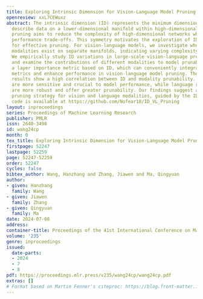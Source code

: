```yaml
---
title: Exploring Intrinsic Dimension for Vision-Language Model Pruning
openreview: xxL7CEWuxz
abstract: The intrinsic dimension (ID) represents the minimum dimension needed to
  describe data on a lower-dimensional manifold within high-dimensional spaces. Network
  pruning aims to reduce the complexity of high-dimensional networks while minimizing
  performance trade-offs. This symmetry motivates the exploration of ID as a metric
  for effective pruning. For vision-language models, we investigate whether different
  modalities exist on separate manifolds, indicating varying complexity and prunability.
  We empirically study ID variations in large-scale vision-language pre-trained models
  and examine the contributions of different modalities to model prunability. We propose
  a layer importance metric based on ID, which can conveniently integrate with current
  metrics and enhance performance in vision-language model pruning. The experimental
  results show a high correlation between ID and modality prunability. Visual representations
  are more sensitive and crucial to model performance, while language representations
  are more robust and offer greater prunability. Our findings suggest an asymmetric
  pruning strategy for vision and language modalities, guided by the ID metric. The
  code is available at https://github.com/Nofear18/ID_VL_Pruning
layout: inproceedings
series: Proceedings of Machine Learning Research
publisher: PMLR
issn: 2640-3498
id: wang24cp
month: 0
tex_title: Exploring Intrinsic Dimension for Vision-Language Model Pruning
firstpage: 52247
lastpage: 52259
page: 52247-52259
order: 52247
cycles: false
bibtex_author: Wang, Hanzhang and Zhang, Jiawen and Ma, Qingyuan
author:
- given: Hanzhang
  family: Wang
- given: Jiawen
  family: Zhang
- given: Qingyuan
  family: Ma
date: 2024-07-08
address:
container-title: Proceedings of the 41st International Conference on Machine Learning
volume: '235'
genre: inproceedings
issued:
  date-parts:
  - 2024
  - 7
  - 8
pdf: https://proceedings.mlr.press/v235/wang24cp/wang24cp.pdf
extras: []
# Format based on Martin Fenner's citeproc: https://blog.front-matter.io/posts/citeproc-yaml-for-bibliographies/
---
```

